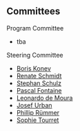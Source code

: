 ## Committees

Program Committee

* tba

Steering Committee

* <a href="https://cgi.csc.liv.ac.uk/~konev/">Boris Konev</a>
* <a href="http://www.cs.man.ac.uk/~schmidt/">Renate Schmidt</a>
* <a href="https://wwwlehre.dhbw-stuttgart.de/~sschulz/DHBW_Stephan_Schulz/Stephan_Schulz.html">Stephan Schulz</a>
* <a href="https://people.montefiore.uliege.be/pfontain/">Pascal Fontaine</a>
* <a href="http://leodemoura.github.io/">Leonardo de Moura</a>
* <a href="https://people.ciirc.cvut.cz/~urbanjo3/">Josef Urban</a>
* <a href="http://www.philipp.ruemmer.org/">Phillip Rümmer</a>
* <a href="https://www.mpi-inf.mpg.de/departments/automation-of-logic/people/sophie-tourret/">Sophie Tourret</a>

